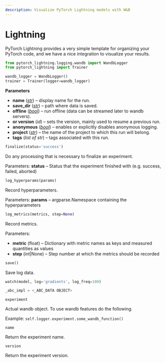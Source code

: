 ```yaml
---
description: Visualize PyTorch Lightning models with W&B
---
```


# Lightning

PyTorch Lightning provides a very simple template for organizing your PyTorch code, and we have a nice integration to visualize your results.

```python
from pytorch_lightning.logging.wandb import WandbLogger
from pytorch_lightning import Trainer

wandb_logger = WandbLogger()
trainer = Trainer(logger=wandb_logger)
```

**Parameters**

* **name** \([_str_](https://docs.python.org/3/library/stdtypes.html#str)\) – display name for the run.
* **save\_dir** \([_str_](https://docs.python.org/3/library/stdtypes.html#str)\) – path where data is saved.
* **offline** \([_bool_](https://docs.python.org/3/library/functions.html#bool)\) – run offline \(data can be streamed later to wandb servers\).
* **or version** \(_id_\) – sets the version, mainly used to resume a previous run.
* **anonymous** \([_bool_](https://docs.python.org/3/library/functions.html#bool)\) – enables or explicitly disables anonymous logging.
* **project** \([_str_](https://docs.python.org/3/library/stdtypes.html#str)\) – the name of the project to which this run will belong.
* **tags** \(_list of str_\) – tags associated with this run.

```python
finalize(status='success')
```

Do any processing that is necessary to finalize an experiment.

Parameters: **status** – Status that the experiment finished with \(e.g. success, failed, aborted\)

```python
log_hyperparams(params)
```

Record hyperparameters.

Parameters: **params** – argparse.Namespace containing the hyperparameters

```python
log_metrics(metrics, step=None)
```

Record metrics.

Parameters:	

* **metric** \(float\) – Dictionary with metric names as keys and measured quantities as values
* **step** \(int\|None\) – Step number at which the metrics should be recorded

```python
save()
```

Save log data.

```python
watch(model, log='gradients', log_freq=100)
```

```python
_abc_impl = <_ABC_DATA OBJECT>
```

```text
experiment
```

Actual wandb object. To use wandb features do the following.

Example: `self.logger.experiment.some_wandb_function()`

```text
name
```

Return the experiment name.

```text
version
```

Return the experiment version.



